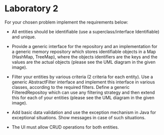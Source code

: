 # Laboratory 2

<!--
**Lab assignment**

A.	Write a Java class with at least three instance attributes of different
types. For example, Car with the following attributes: a manufacturer, a model,
maximum speed, a price and a manufacturing year. This is only an example,
please choose your own type. Implement the constructors, setters and getters,
and other required methods (e.g. toString(), equals()).

B.	Create a repository that contains objects having the type defined at A and
provide an iterator for the repository. Write a program that displays the list
of all objects and then computes different kinds of information. For example,
for a collection of cars, the program prints the following information:

-	the cheapest car;
-	the fastest car;
-	the models manufactured by a given manufacturer.

For testing, you will create some objects in the main function and add them to the repository.


---

**Home assignment**

-->

For your chosen problem implement the requirements below:
-	All entities should be identifiable (use a superclass/interface Identifiable) and unique.

-	Provide a generic interface for the repository and an implementation for a
generic memory repository which stores identifiable objects in a Map (HashMap,
TreeMap), where the objects identifiers are the keys and the values are the
actual objects (please see the UML diagram in the given image).

-	Filter your entities by various criteria (2 criteria for each entity). Use
a generic AbstractFilter interface and implement this interface in various
classes, according to the required filters. Define a generic FilteredRepositoy
which can use any filtering strategy and then extend this for each of your
entities (please see the UML diagram in the given image).

-	Add basic data validation and use the exception mechanism in Java for
exceptional situations. Show messages in case of such situations.
-	The UI must allow CRUD operations for both entities.
